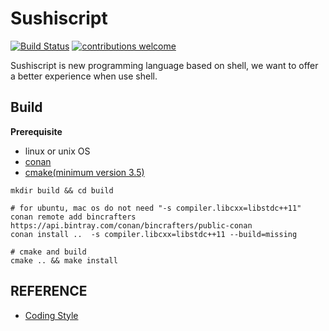 # Sushiscript

[![Build Status](https://travis-ci.org/Sushiscript/sushiscript.svg?branch=master)](https://travis-ci.org/Sushiscript/sushiscript)
[![contributions welcome](https://img.shields.io/badge/contributions-welcome-brightgreen.svg?style=flat)](https://github.com/Sushiscript/sushiscrip/issues)

Sushiscript is new programming language based on shell, we want to offer a better experience when use shell.

## Build

**Prerequisite**
+ linux or unix OS
+ [conan](https://conan.io/)
+ [cmake(minimum version 3.5)](https://cmake.org/)

```shell
mkdir build && cd build

# for ubuntu, mac os do not need "-s compiler.libcxx=libstdc++11"
conan remote add bincrafters https://api.bintray.com/conan/bincrafters/public-conan
conan install ..  -s compiler.libcxx=libstdc++11 --build=missing

# cmake and build
cmake .. && make install
```

## REFERENCE

+ [Coding Style](https://vinalx.github.io/articles/2018-03/google-cpp-style)